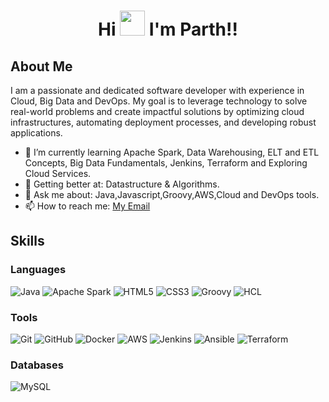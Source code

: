 # <p align='center'>Hi <img src="https://camo.githubusercontent.com/be97db312617523f171eb0fa461349309274abda75e491e51af7df9b8383c82a/68747470733a2f2f6d656469612e74656e6f722e636f6d2f57783949456d5a5a58536f41414141692f68692e676966" alt="" width="40" height="40"> I'm Parth!!

## About Me

 
I am a passionate and dedicated software developer with experience in Cloud, Big Data and DevOps. My goal is to leverage technology to solve real-world problems and create impactful solutions by optimizing cloud infrastructures, automating deployment processes, and developing robust applications.


- 🔭 I’m currently learning Apache Spark, Data Warehousing, ELT and ETL Concepts, Big Data Fundamentals, Jenkins, Terraform and Exploring Cloud Services.
- 🌱 Getting better at: Datastructure & Algorithms.
- 💬 Ask me about: Java,Javascript,Groovy,AWS,Cloud and DevOps tools.
- 📫 How to reach me: [My Email](mailto:parthsingh1253@gmail.com)

## Skills

### Languages 
![Java](https://img.shields.io/badge/-Java-007396?style=flat&logo=openjdk&logoColor=white)
![Apache Spark](https://img.shields.io/badge/-ApacheSpark-F7DF1E?style=flat&logo=ApacheSpark&logoColor=black)
![HTML5](https://img.shields.io/badge/-HTML5-E34F26?style=flat&logo=html5&logoColor=white)
![CSS3](https://img.shields.io/badge/-CSS3-1572B6?style=flat&logo=css3&logoColor=white)
![Groovy](https://img.shields.io/badge/-Groovy-007ACC?style=flat&logo=Groovy&logoColor=white)
![HCL](https://img.shields.io/badge/-HCL-007ACC?style=flat&logo=HCL&logoColor=white)

### Tools
![Git](https://img.shields.io/badge/-Git-F05032?style=flat&logo=git&logoColor=white)
![GitHub](https://img.shields.io/badge/-GitHub-181717?style=flat&logo=github&logoColor=white)
![Docker](https://img.shields.io/badge/-Docker-2496ED?style=flat&logo=docker&logoColor=white)
![AWS](https://img.shields.io/badge/-AWS-232F3E?style=flat&logo=amazonwebservices&logoColor=white)
![Jenkins](https://img.shields.io/badge/-Jenkins-232F3E?style=flat&logo=Jenkins&logoColor=white)
![Ansible](https://img.shields.io/badge/-Ansible-232F3E?style=flat&logo=Ansible&logoColor=whie)
![Terraform](https://img.shields.io/badge/-Terraform-232F3E?style=flat&logo=Terraform&logoColor=white)

### Databases
![MySQL](https://img.shields.io/badge/-MySQL-4479A1?style=flat&logo=mysql&logoColor=white)


 
